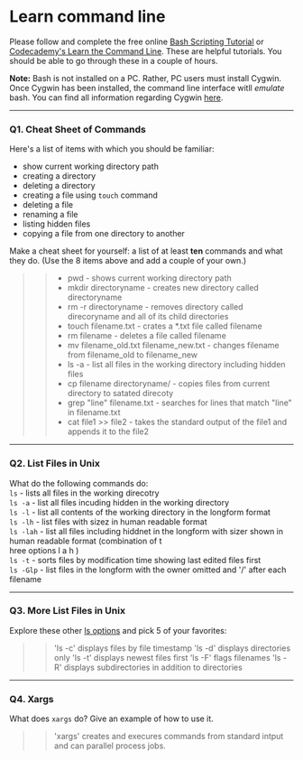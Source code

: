 # Learn command line

Please follow and complete the free online [Bash Scripting Tutorial](https://ryanstutorials.net/bash-scripting-tutorial/) or [Codecademy's Learn the Command Line](https://www.codecademy.com/learn/learn-the-command-line). These are helpful tutorials. You should be able to go through these in a couple of hours.

**Note:** Bash is not installed on a PC. Rather, PC users must install Cygwin. Once Cygwin has been installed, the command line interface witll _emulate_ bash. You can find all information regarding Cygwin [here](https://www.cygwin.com/).

---

### Q1.  Cheat Sheet of Commands  

Here's a list of items with which you should be familiar:  
* show current working directory path
* creating a directory
* deleting a directory
* creating a file using `touch` command
* deleting a file
* renaming a file
* listing hidden files
* copying a file from one directory to another

Make a cheat sheet for yourself: a list of at least **ten** commands and what they do.  (Use the 8 items above and add a couple of your own.)  

> > * pwd - shows current working directory path
> > * mkdir directoryname - creates new directory called directoryname
> > * rm -r directoryname - removes directory called direcoryname and all of its child directories
> > * touch filename.txt - crates a *.txt file called filename
> > * rm filename - deletes a file called filename
> > * mv filename_old.txt filename_new.txt - changes filename from filename_old to filename_new
> > * ls -a - list all files in the working directory including hidden files
> > * cp filename directoryname/ - copies files from current directory to satated direcoty
> > * grep "line" filename.txt - searches for lines that match "line" in filename.txt
> > * cat file1 >> file2 - takes the standard output of the file1 and appends it to the file2 

---

### Q2.  List Files in Unix   

What do the following commands do:  
`ls` - lists all files in the working direcotry  
`ls -a` - list all files incuding hidden in the working directory  
`ls -l` - list all contents of the working directory in the longform format  
`ls -lh` - list files with sizez in human readable format  
`ls -lah` - list all files including hiddnet in the longform with sizer shown in human readable format (combination of t\
hree options l a h )  
`ls -t` - sorts files by modification time showing last edited files first  
`ls -Glp` - list files in the longform with the owner omitted and '/' after each filename    


---

### Q3.  More List Files in Unix  

Explore these other [ls options](http://www.techonthenet.com/unix/basic/ls.php) and pick 5 of your favorites:

> > 'ls -c' displays files by file timestamp
> > 'ls -d' displays directories only
> > 'ls -t' displays newest files first
> > 'ls -F' flags filenames
> > 'ls -R' displays subdirectories in addition to directories

---

### Q4.  Xargs   

What does `xargs` do? Give an example of how to use it.

> > 'xargs' creates and execures commands from standard intput and can parallel process jobs. 

 


